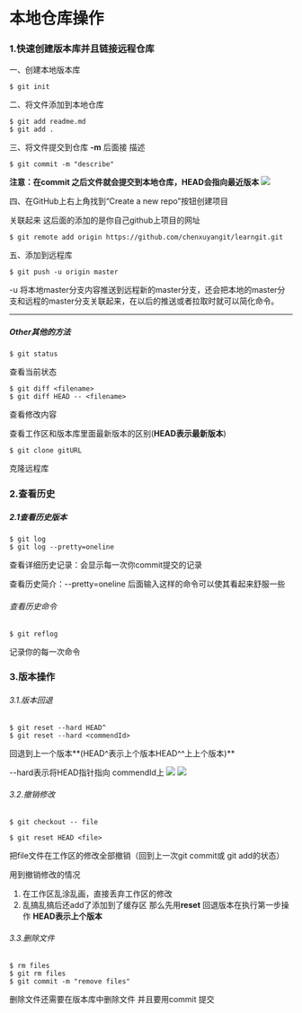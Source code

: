 # 本地仓库操作

### 1.快速创建版本库并且链接远程仓库
一、创建本地版本库
```Git
$ git init
```
二、将文件添加到本地仓库
```Git
$ git add readme.md
$ git add .
```
三、将文件提交到仓库   **-m** 后面接 描述
```Git
$ git commit -m "describe"
```
**注意：在commit 之后文件就会提交到本地仓库，HEAD会指向最近版本**
![](https://cdn.liaoxuefeng.com/cdn/files/attachments/001384907584977fc9d4b96c99f4b5f8e448fbd8589d0b2000/0)

四、在GitHub上右上角找到“Create a new repo”按钮创建项目

关联起来 这后面的添加的是你自己github上项目的网址
```Git
$ git remote add origin https://github.com/chenxuyangit/learngit.git
```

五、添加到远程库

```Git
$ git push -u origin master
```
-u 将本地master分支内容推送到远程新的master分支，还会把本地的master分支和远程的master分支关联起来，在以后的推送或者拉取时就可以简化命令。

----------------------
##### Other其他的方法
```Git
$ git status
```
查看当前状态

```Git
$ git diff <filename>
$ git diff HEAD -- <filename>
```
查看修改内容

查看工作区和版本库里面最新版本的区别(**HEAD表示最新版本**)

```Git
$ git clone gitURL
```
克隆远程库
### 2.查看历史

##### 2.1查看历史版本
```Git
$ git log
$ git log --pretty=oneline
```
查看详细历史记录：会显示每一次你commit提交的记录

查看历史简介：--pretty=oneline 后面输入这样的命令可以使其看起来舒服一些

###### 查看历史命令
```Git
$ git reflog
```
记录你的每一次命令

### 3.版本操作
###### 3.1.版本回退
```Git
$ git reset --hard HEAD^
$ git reset --hard <commendId>
```
回退到上一个版本**(HEAD^表示上个版本HEAD^^上上个版本)**

--hard表示将HEAD指针指向 commendId上
![](https://cdn.liaoxuefeng.com/cdn/files/attachments/001384907584977fc9d4b96c99f4b5f8e448fbd8589d0b2000/0)
![](https://cdn.liaoxuefeng.com/cdn/files/attachments/001384907594057a873c79f14184b45a1a66b1509f90b7a000/0)

###### 3.2.撤销修改
```Git
$ git checkout -- file

$ git reset HEAD <file>
```
把file文件在工作区的修改全部撤销（回到上一次git commit或 git add的状态）

用到撤销修改的情况
1. 在工作区乱涂乱画，直接丢弃工作区的修改
2. 乱搞乱搞后还add了添加到了缓存区 那么先用**reset** 回退版本在执行第一步操作 **HEAD表示上个版本**

###### 3.3.删除文件

```git
$ rm files
$ git rm files
$ git commit -m "remove files"
```
删除文件还需要在版本库中删除文件 并且要用commit 提交
